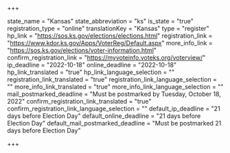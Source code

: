 +++

state_name = "Kansas"
state_abbreviation = "ks"
is_state = "true"
registration_type = "online"
translationKey = "Kansas"
type = "register"
hp_link = "https://sos.ks.gov/elections/elections.html"
registration_link = "https://www.kdor.ks.gov/Apps/VoterReg/Default.aspx"
more_info_link = "https://sos.ks.gov/elections/voter-information.html"
confirm_registration_link = "https://myvoteinfo.voteks.org/voterview/"
ip_deadline = "2022-10-18"
online_deadline = "2022-10-18"
hp_link_translated = "true"
hp_link_language_selection = ""
registration_link_translated = "true"
registration_link_language_selection = ""
more_info_link_translated = "true"
more_info_link_language_selection = ""
mail_postmarked_deadline = "Must be postmarked by Tuesday, October 18, 2022"
confirm_registration_link_translated = "true"
confirm_registration_link_language_selection = ""
default_ip_deadline = "21 days before Election Day"
default_online_deadline = "21 days before Election Day"
default_mail_postmarked_deadline = "Must be postmarked 21 days before Election Day"

+++